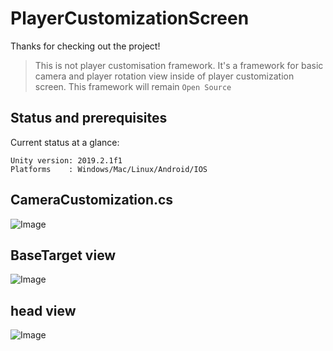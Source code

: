 # PlayerCustomizationScreen

Thanks for checking out the project!

> This is not player customisation framework.
> It's a framework for basic camera and player rotation view inside of player customization screen.
> This framework will remain `Open Source`

## Status and prerequisites

Current status at a glance:
```
Unity version: 2019.2.1f1
Platforms    : Windows/Mac/Linux/Android/IOS
```

## CameraCustomization.cs

![Image](https://github.com/mohitsethi32/PlayerCustomizationScreen/blob/master/Documentation/CustomizationCameraCS.png)

## BaseTarget view

![Image](https://github.com/mohitsethi32/PlayerCustomizationScreen/blob/master/Documentation/CustomizationCameraBase.png)

## head view

![Image](https://github.com/mohitsethi32/PlayerCustomizationScreen/blob/master/Documentation/CustomizationCameraFace.png)
